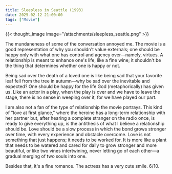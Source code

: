 ```yaml
---
title: Sleepless in Seattle (1993)
date: 2025-02-12 21:00:00
tags: ["Movie"]
---
```


{{< thought_image image="/attachments/sleepless_seattle.png" >}}


The mundaneness of some of the conversation annoyed me. The movie is a good representation of why you shouldn't value externals; one should be happy only with what one has control and agency over—namely, virtues. A relationship is meant to enhance one's life, like a fine wine; it shouldn't be the thing that determines whether one is happy or not.  

Being sad over the death of a loved one is like being sad that your favorite leaf fell from the tree in autumn—why be sad over the inevitable and expected? One should be happy for the life God (metaphorically) has given us. Like an actor in a play, when the play is over and we have to leave the stage, there is no sense in weeping over it, for we have played our part.  

I am also not a fan of the type of relationship the movie portrays. This kind of "love at first glance," where the heroine has a long-term relationship with her partner but, after hearing a complete stranger on the radio once, is ready to give everything up, is the antithesis of what I believe a relationship should be. Love should be a slow process in which the bond grows stronger over time, with every experience and obstacle overcome. Love is not something that just happens; it needs to be worked for. 
It is more like a plant that needs to be watered and cared for daily to grow stronger and more beautiful, or like two vines intertwining, never letting go of each other—a gradual merging of two souls into one.

Besides that, it's a fine romance. The actress has a very cute smile. 6/10.  

